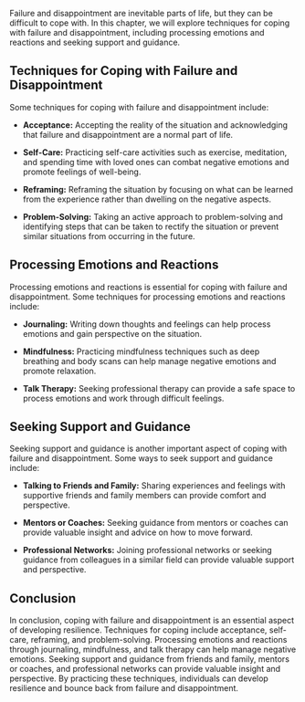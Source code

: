
Failure and disappointment are inevitable parts of life, but they can be difficult to cope with. In this chapter, we will explore techniques for coping with failure and disappointment, including processing emotions and reactions and seeking support and guidance.

Techniques for Coping with Failure and Disappointment
-----------------------------------------------------

Some techniques for coping with failure and disappointment include:

* **Acceptance:** Accepting the reality of the situation and acknowledging that failure and disappointment are a normal part of life.

* **Self-Care:** Practicing self-care activities such as exercise, meditation, and spending time with loved ones can combat negative emotions and promote feelings of well-being.

* **Reframing:** Reframing the situation by focusing on what can be learned from the experience rather than dwelling on the negative aspects.

* **Problem-Solving:** Taking an active approach to problem-solving and identifying steps that can be taken to rectify the situation or prevent similar situations from occurring in the future.

Processing Emotions and Reactions
---------------------------------

Processing emotions and reactions is essential for coping with failure and disappointment. Some techniques for processing emotions and reactions include:

* **Journaling:** Writing down thoughts and feelings can help process emotions and gain perspective on the situation.

* **Mindfulness:** Practicing mindfulness techniques such as deep breathing and body scans can help manage negative emotions and promote relaxation.

* **Talk Therapy:** Seeking professional therapy can provide a safe space to process emotions and work through difficult feelings.

Seeking Support and Guidance
----------------------------

Seeking support and guidance is another important aspect of coping with failure and disappointment. Some ways to seek support and guidance include:

* **Talking to Friends and Family:** Sharing experiences and feelings with supportive friends and family members can provide comfort and perspective.

* **Mentors or Coaches:** Seeking guidance from mentors or coaches can provide valuable insight and advice on how to move forward.

* **Professional Networks:** Joining professional networks or seeking guidance from colleagues in a similar field can provide valuable support and perspective.

Conclusion
----------

In conclusion, coping with failure and disappointment is an essential aspect of developing resilience. Techniques for coping include acceptance, self-care, reframing, and problem-solving. Processing emotions and reactions through journaling, mindfulness, and talk therapy can help manage negative emotions. Seeking support and guidance from friends and family, mentors or coaches, and professional networks can provide valuable insight and perspective. By practicing these techniques, individuals can develop resilience and bounce back from failure and disappointment.

